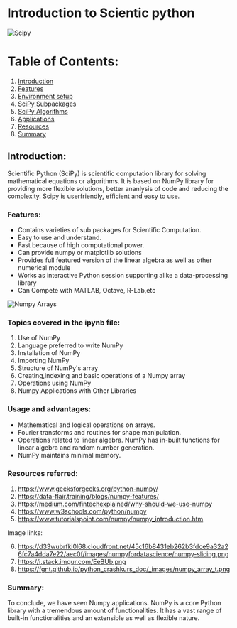 
# **Introduction to Scientic python**
![Scipy](https://images.app.goo.gl/gJ57C1xEpXfrgnBS8)


# Table of Contents:
 1. [ Introduction ](#introduction)
 2. [ Features](#benefits)
 3. [ Environment setup](#env)
 4. [ SciPy Subpackages](#sub)
 5. [ SciPy Algorithms](#algo)
 6. [ Applications](#app)
 7. [ Resources](#res)
 8. [ Summary](#sum)

<a name="introduction"></a>

## Introduction:

Scientific Python (SciPy) is scientific computation library for solving mathematical equations or algorithms. It is based on NumPy library for providing more flexible solutions, better ananlysis of code and reducing the complexity. Scipy is userfriendly, efficient and easy to use.


<a name="benefits"></a>

### Features:
- Contains varieties of sub packages for Scientific Computation.
- Easy to use and understand.
- Fast because of high computational power.
- Can provide numpy or matplotlib solutions
- Provides full featured version of the linear algebra as well as other numerical module
- Works as interactive Python session supporting alike a data-processing library 
- Can Compete with MATLAB, Octave, R-Lab,etc


![Numpy Arrays](https://fgnt.github.io/python_crashkurs_doc/_images/numpy_array_t.png)

### Topics covered in the ipynb file:
1. Use of NumPy
2. Language preferred to write NumPy
3. Installation of NumPy
4. Importing NumPy
5. Structure of NumPy's array
6. Creating,indexing and basic operations of a Numpy array
7. Operations using NumPy
8. Numpy Applications with Other Libraries

### Usage and advantages:
* Mathematical and logical operations on arrays.
* Fourier transforms and routines for shape manipulation.
* Operations related to linear algebra. NumPy has in-built functions for linear algebra and random number generation.
* NumPy maintains minimal memory.

### Resources referred:
1. https://www.geeksforgeeks.org/python-numpy/
2. https://data-flair.training/blogs/numpy-features/
3. https://medium.com/fintechexplained/why-should-we-use-numpy
4. https://www.w3schools.com/python/numpy
5. https://www.tutorialspoint.com/numpy/numpy_introduction.htm

Image links:

6. https://d33wubrfki0l68.cloudfront.net/45c16b8431eb262b3fdce9a32a26fc7a4dda7e22/aec0f/images/numpyfordatascience/numpy-slicing.png
7. https://i.stack.imgur.com/EeBUb.png
8. https://fgnt.github.io/python_crashkurs_doc/_images/numpy_array_t.png

### Summary:
To conclude, we have seen Numpy applications. NumPy is a core Python library with a tremendous amount of functionalities. It has a vast range of built-in functionalities and an extensible as well as flexible nature.

